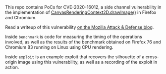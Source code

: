 This repo contains PoCs for CVE-2020-16012, a side channel vulnerability in the implementation of [CanvasRenderingContext2D.drawImage()](https://developer.mozilla.org/en-US/docs/Web/API/CanvasRenderingContext2D/drawImage) in Firefox and Chromium.

Read a writeup of this vulnerability [on the Mozilla Attack & Defense blog](https://blog.mozilla.org/attack-and-defense/2021/01/11/leaking-silhouettes-of-cross-origin-images/).

Inside `benchmark` is code for measuring the timing of the operations involved, as well as the results of the benchmark obtained on Firefox 76 and Chromium 83 running on Linux using CPU rendering.

Inside `exploit` is an example exploit that recovers the silhouette of a cross-origin image using this vulnerability, as well as a recording of the exploit in action.

